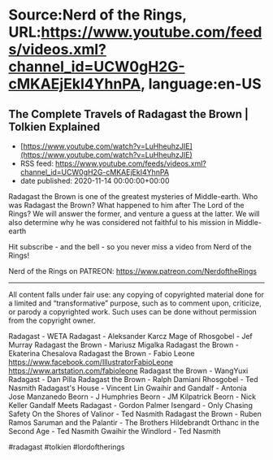 # Source:Nerd of the Rings, URL:https://www.youtube.com/feeds/videos.xml?channel_id=UCW0gH2G-cMKAEjEkI4YhnPA, language:en-US

## The Complete Travels of Radagast the Brown | Tolkien Explained
 - [https://www.youtube.com/watch?v=LuHheuhzJIE](https://www.youtube.com/watch?v=LuHheuhzJIE)
 - RSS feed: https://www.youtube.com/feeds/videos.xml?channel_id=UCW0gH2G-cMKAEjEkI4YhnPA
 - date published: 2020-11-14 00:00:00+00:00

Radagast the Brown is one of the greatest mysteries of Middle-earth.  Who was Radagast the Brown?  What happened to him after The Lord of the Rings?  We will answer the former, and venture a guess at the latter.  We will also determine why he was considered not faithful to his mission in Middle-earth

Hit subscribe - and the bell - so you never miss a video from Nerd of the Rings!  

Nerd of the Rings on PATREON: https://www.patreon.com/NerdoftheRings


-------------- 
All content falls under fair use: any copying of copyrighted material done for a limited and “transformative” purpose, such as to comment upon, criticize, or parody a copyrighted work. Such uses can be done without permission from the copyright owner. 

Radagast - WETA
Radagast - Aleksander Karcz
Mage of Rhosgobel - Jef Murray
Radagast the Brown - Mariusz Migalka
Radagast the Brown - Ekaterina Chesalova
Radagast the Brown - Fabio Leone
https://www.facebook.com/IllustratorFabioLeone
https://www.artstation.com/fabioleone
Radagast the Brown - WangYuxi
Radagast - Dan Pilla
Radagast the Brown - Ralph Damiani
Rhosgobel - Ted Nasmith
Radagast's House - Vincent Lin
Gwaihir and Gandalf - Antonia Jose Manzanedo
Beorn - J Humphries
Beorn - JM Kilpatrick
Beorn - Nick Keller
Gandalf Meets Radagast - Gordon Palmer
Isengard - Only Chasing Safety
On the Shores of Valinor - Ted Nasmith
Radagast the Brown - Ruben Ramos
Saruman and the Palantir - The Brothers Hildebrandt
Orthanc in the Second Age - Ted Nasmith
Gwaihir the Windlord - Ted Nasmith



#radagast #tolkien #lordoftherings

